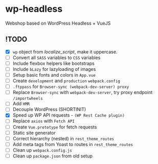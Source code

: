 # wp-headless
Webshop based on WordPress Headless + VueJS

## !TODO
- [x] `wp` object from _localize_script_, make it uppercase.
- [ ] Convert all `SASS` variables to `CSS` variables
- [ ] Include flexbox helpers like bootstraps
- [ ] Include `bLazy` for lazyloading of images
- [ ] Setup basic fonts and colors in `App.vue`
- [ ] Create `development` and `production` `webpack.config`
- [ ] `.ftppass` for `Browser-sync (webpack-dev-server) proxy`
- [ ] Replace `Browser-sync` with `webpack-dev-server`, try proxy endpoint `/importwheels`
- [ ] Add `HMR`
- [ ] Decouple WordPress (SHORTINIT)
- [x] Speed up WP API requests - `(WP Rest Cache plugin)`
- [ ] Replace `axios` with `Fetch API`
- [ ] Create `Vue.prototype` for fetch requests
- [ ] Static site generator
- [ ] Correct hierarchy (nested) in `rest_theme_routes`
- [ ] Add meta tags from Yoast to routes in `rest_theme_routes`
- [ ] Clean up `webpack.config.js`
- [ ] Clean up `package.json` from old setup
